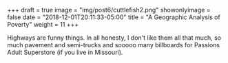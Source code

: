 +++
draft = true
image = "img/post6/cuttlefish2.png"
showonlyimage = false
date = "2018-12-01T20:11:33-05:00"
title = "A Geographic Analysis of Poverty"
weight = 11
+++

Highways are funny things. In all honesty, I don't like them all that much, so much pavement and semi-trucks and sooooo many billboards for Passions Adult Superstore (if you live in Missouri).